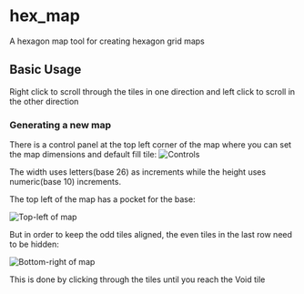 # hex_map
A hexagon map tool for creating hexagon grid maps

## Basic Usage
Right click to scroll through the tiles in one direction and left click to scroll in the other direction

### Generating a new map
There is a control panel at the top left corner of the map where you can set the map dimensions and default fill tile:
![Controls](https://jonathanrys.s3.us-east-1.amazonaws.com/controls.png)

The width uses letters(base 26) as increments while the height uses numeric(base 10) increments.

The top left of the map has a pocket for the base:

![Top-left of map](https://jonathanrys.s3.us-east-1.amazonaws.com/grid_top_left.png)

But in order to keep the odd tiles aligned, the even tiles in the last row need to be hidden:

![Bottom-right of map](https://jonathanrys.s3.us-east-1.amazonaws.com/grid_bottom_right.png)

This is done by clicking through the tiles until you reach the Void tile

